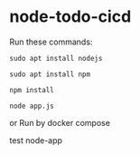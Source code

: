 # node-todo-cicd

Run these commands:


`sudo apt install nodejs`


`sudo apt install npm`


`npm install`

`node app.js`

or Run by docker compose

test node-app

